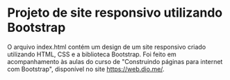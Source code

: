 # Projeto de site responsivo utilizando Bootstrap



O arquivo index.html contém um design de um site responsivo criado utilizando HTML, CSS e a biblioteca Bootstrap. Foi feito em acompanhamento às aulas do curso de "Construindo páginas para internet com Bootstrap", disponível no site https://web.dio.me/.